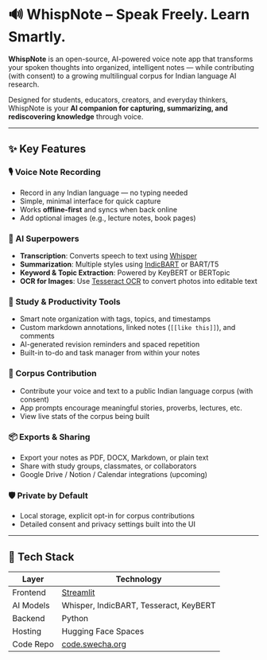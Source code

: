 # 🔊 WhispNote – Speak Freely. Learn Smartly.

**WhispNote** is an open-source, AI-powered voice note app that transforms your spoken thoughts into organized, intelligent notes — while contributing (with consent) to a growing multilingual corpus for Indian language AI research.

Designed for students, educators, creators, and everyday thinkers, WhispNote is your **AI companion for capturing, summarizing, and rediscovering knowledge** through voice.

---

## ✨ Key Features

### 🎙️ Voice Note Recording
- Record in any Indian language — no typing needed
- Simple, minimal interface for quick capture
- Works **offline-first** and syncs when back online
- Add optional images (e.g., lecture notes, book pages)

### 🤖 AI Superpowers
- **Transcription**: Converts speech to text using [Whisper](https://github.com/openai/whisper)
- **Summarization**: Multiple styles using [IndicBART](https://huggingface.co/ai4bharat/indicbart) or BART/T5
- **Keyword & Topic Extraction**: Powered by KeyBERT or BERTopic
- **OCR for Images**: Use [Tesseract OCR](https://github.com/tesseract-ocr/tesseract) to convert photos into editable text

### 🧠 Study & Productivity Tools
- Smart note organization with tags, topics, and timestamps
- Custom markdown annotations, linked notes (`[[like this]]`), and comments
- AI-generated revision reminders and spaced repetition
- Built-in to-do and task manager from within your notes

### 🎯 Corpus Contribution
- Contribute your voice and text to a public Indian language corpus (with consent)
- App prompts encourage meaningful stories, proverbs, lectures, etc.
- View live stats of the corpus being built

### 📦 Exports & Sharing
- Export your notes as PDF, DOCX, Markdown, or plain text
- Share with study groups, classmates, or collaborators
- Google Drive / Notion / Calendar integrations (upcoming)

### 🛡️ Private by Default
- Local storage, explicit opt-in for corpus contributions
- Detailed consent and privacy settings built into the UI

---

## 🧱 Tech Stack

| Layer         | Technology                         |
|--------------|-------------------------------------|
| Frontend     | [Streamlit](https://streamlit.io/) |
| AI Models    | Whisper, IndicBART, Tesseract, KeyBERT |
| Backend      | Python                              |
| Hosting      | Hugging Face Spaces                 |
| Code Repo    | [code.swecha.org](https://code.swecha.org) |
